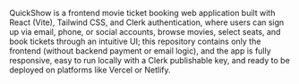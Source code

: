 QuickShow is a frontend movie ticket booking web application built with React (Vite), Tailwind CSS, and Clerk authentication, where users can sign up via email, phone, or social accounts, browse movies, select seats, and book tickets through an intuitive UI; this repository contains only the frontend (without backend payment or email logic), and the app is fully responsive, easy to run locally with a Clerk publishable key, and ready to be deployed on platforms like Vercel or Netlify.
